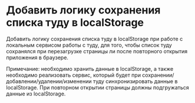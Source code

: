# Добавить логику сохранения списка туду в localStorage

Добавить логику сохранения списка туду в localStorage при работе с локальным сервисом работы с туду, для того, чтобы список туду сохранялся при перезагрузке страницы ли после повторного открытия приложения в браузере.

Примечание: необходимо хранить данные в localStorage, а также необходимо реализовать сервис, который будет при сохранении/добавлении/удалении/изменении туду синхронизировать данные в localStorage. При повторном открытии страницы должны подгружаться данные из localStorage.

